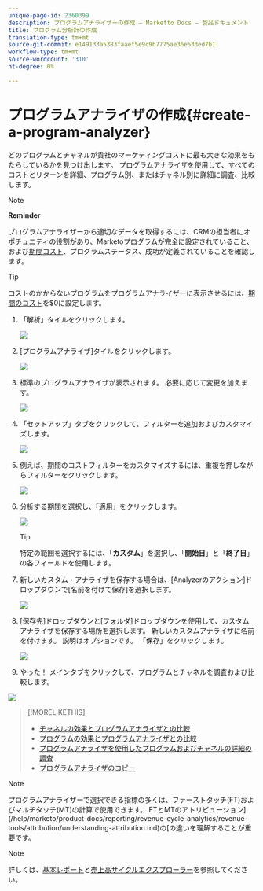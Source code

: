 ```yaml
---
unique-page-id: 2360399
description: プログラムアナライザーの作成 — Marketto Docs — 製品ドキュメント
title: プログラム分析計の作成
translation-type: tm+mt
source-git-commit: e149133a5383faaef5e9c9b7775ae36e633ed7b1
workflow-type: tm+mt
source-wordcount: '310'
ht-degree: 0%

---
```



# プログラムアナライザの作成{#create-a-program-analyzer}

どのプログラムとチャネルが貴社のマーケティングコストに最も大きな効果をもたらしているかを見つけ出します。 プログラムアナライザを使用して、すべてのコストとリターンを詳細、プログラム別、またはチャネル別に詳細に調査、比較します。

>[!NOTE]
>
>**Reminder**
>
>プログラムアナライザーから適切なデータを取得するには、CRMの担当者にオポチュニティの役割があり、Marketoプログラムが完全に設定されていること、および[期間コスト](/help/marketo/product-docs/reporting/revenue-cycle-analytics/revenue-tools/define-period-costs.md)、プログラムステータス、成功が定義されていることを確認します。

>[!TIP]
>
>コストのかからないプログラムをプログラムアナライザーに表示させるには、[期間のコスト](/help/marketo/product-docs/reporting/revenue-cycle-analytics/revenue-tools/define-period-costs.md)を$0に設定します。

1. 「解析」タイルをクリックします。

   ![](assets/image2014-9-17-13-3a7-3a1.png)

1. [プログラムアナライザ]タイルをクリックします。

   ![](assets/program-analyzer-icon-hand.png)

1. 標準のプログラムアナライザが表示されます。 必要に応じて変更を加えます。

   ![](assets/image2016-10-31-15-3a3-3a9.png)

1. 「セットアップ」タブをクリックして、フィルターを追加およびカスタマイズします。

   ![](assets/image2016-10-31-15-3a25-3a57.png)

1. 例えば、期間のコストフィルターをカスタマイズするには、重複を押しながらフィルターをクリックします。

   ![](assets/image2016-10-31-15-3a33-3a2.png)

1. 分析する期間を選択し、「適用」をクリックします。

   ![](assets/image2016-10-31-15-3a30-3a32.png)

   >[!TIP]
   >
   >特定の範囲を選択するには、「**カスタム**」を選択し、「**開始日**」と「**終了日**」の各フィールドを使用します。

1. 新しいカスタム・アナライザを保存する場合は、[Analyzerのアクション]ドロップダウンで[名前を付けて保存]を選択します。

   ![](assets/image2016-10-31-15-3a5-3a8.png)

1. [保存先]ドロップダウンと[フォルダ]ドロップダウンを使用して、カスタムアナライザを保存する場所を選択します。 新しいカスタムアナライザに名前を付けます。 説明はオプションです。 「保存」をクリックします。

   ![](assets/image2016-10-31-15-3a7-3a19.png)

1. やった！ メインタブをクリックして、プログラムとチャネルを調査および比較します。

![](assets/november-custom-report.png)

>[!MORELIKETHIS]
>
>* [チャネルの効果とプログラムアナライザとの比較](compare-channel-effectiveness-with-the-program-analyzer.md)
>* [プログラムの効果とプログラムアナライザとの比較](compare-program-effectiveness-with-the-program-analyzer.md)
>* [プログラムアナライザを使用したプログラムおよびチャネルの詳細の調査](explore-program-and-channel-details-with-the-program-analyzer.md)
>* [プログラムアナライザのコピー](clone-a-program-analyzer.md)


>[!NOTE]
>
>プログラムアナライザーで選択できる指標の多くは、ファーストタッチ(FT)およびマルチタッチ(MT)の計算で使用できます。 FTとMTのアトリビューション](/help/marketo/product-docs/reporting/revenue-cycle-analytics/revenue-tools/attribution/understanding-attribution.md)の[の違いを理解することが重要です。

>[!NOTE]
>
>詳しくは、[基本レポート](http://docs.marketo.com/display/docs/basic+reporting)と[売上高サイクルエクスプローラー](http://docs.marketo.com/display/docs/revenue+cycle+analytics)を参照してください。
